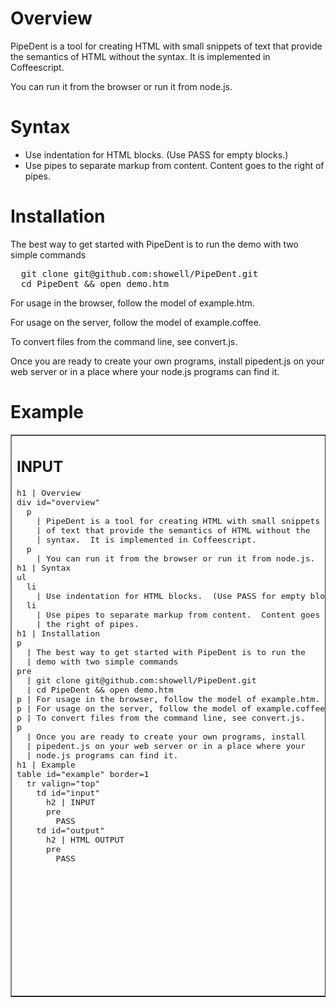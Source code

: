 <h1>Overview</h1>
<div id="overview">
  <p>
    PipeDent is a tool for creating HTML with small snippets
    of text that provide the semantics of HTML without the
    syntax.  It is implemented in Coffeescript.
  </p>
  <p>
    You can run it from the browser or run it from node.js.
  </p>
</div>
<h1>Syntax</h1>
<ul>
  <li>
    Use indentation for HTML blocks.  (Use PASS for empty blocks.)
  </li>
  <li>
    Use pipes to separate markup from content.  Content goes to
    the right of pipes.
  </li>
</ul>
<h1>Installation</h1>
<p>
  The best way to get started with PipeDent is to run the
  demo with two simple commands
</p>
<pre>
  git clone git@github.com:showell/PipeDent.git
  cd PipeDent && open demo.htm 
</pre>
<p>For usage in the browser, follow the model of example.htm.</p>
<p>For usage on the server, follow the model of example.coffee.</p>
<p>To convert files from the command line, see convert.js.</p>
<p>
  Once you are ready to create your own programs, install
  pipedent.js on your web server or in a place where your
  node.js programs can find it.
</p>
<h1>Example</h1>
<table id="example" border="1">
  <tr valign="top">
    <td id="input">
      <h2>INPUT</h2>
      <pre>h1 | Overview
div id="overview"
  p
    | PipeDent is a tool for creating HTML with small snippets
    | of text that provide the semantics of HTML without the
    | syntax.  It is implemented in Coffeescript.
  p
    | You can run it from the browser or run it from node.js.
h1 | Syntax
ul
  li
    | Use indentation for HTML blocks.  (Use PASS for empty blocks.)
  li
    | Use pipes to separate markup from content.  Content goes to
    | the right of pipes.
h1 | Installation
p
  | The best way to get started with PipeDent is to run the
  | demo with two simple commands
pre
  | git clone git@github.com:showell/PipeDent.git
  | cd PipeDent && open demo.htm 
p | For usage in the browser, follow the model of example.htm.
p | For usage on the server, follow the model of example.coffee.
p | To convert files from the command line, see convert.js.
p
  | Once you are ready to create your own programs, install
  | pipedent.js on your web server or in a place where your
  | node.js programs can find it.
h1 | Example
table id="example" border=1
  tr valign="top"
    td id="input"
      h2 | INPUT
      pre
        PASS
    td id="output"
      h2 | HTML OUTPUT
      pre
        PASS</pre>
    </td>
    <td id="output">
      <h2>HTML OUTPUT</h2>
      <pre>&lt;h1&gt;Overview&lt;/h1&gt;
&lt;div id="overview"&gt;
  &lt;p&gt;
    PipeDent is a tool for creating HTML with small snippets
    of text that provide the semantics of HTML without the
    syntax.  It is implemented in Coffeescript.
  &lt;/p&gt;
  &lt;p&gt;
    You can run it from the browser or run it from node.js.
  &lt;/p&gt;
&lt;/div&gt;
&lt;h1&gt;Syntax&lt;/h1&gt;
&lt;ul&gt;
  &lt;li&gt;
    Use indentation for HTML blocks.  (Use PASS for empty blocks.)
  &lt;/li&gt;
  &lt;li&gt;
    Use pipes to separate markup from content.  Content goes to
    the right of pipes.
  &lt;/li&gt;
&lt;/ul&gt;
&lt;h1&gt;Installation&lt;/h1&gt;
&lt;p&gt;
  The best way to get started with PipeDent is to run the
  demo with two simple commands
&lt;/p&gt;
&lt;pre&gt;
  git clone git@github.com:showell/PipeDent.git
  cd PipeDent &amp;&amp; open demo.htm 
&lt;/pre&gt;
&lt;p&gt;For usage in the browser, follow the model of example.htm.&lt;/p&gt;
&lt;p&gt;For usage on the server, follow the model of example.coffee.&lt;/p&gt;
&lt;p&gt;To convert files from the command line, see convert.js.&lt;/p&gt;
&lt;p&gt;
  Once you are ready to create your own programs, install
  pipedent.js on your web server or in a place where your
  node.js programs can find it.
&lt;/p&gt;
&lt;h1&gt;Example&lt;/h1&gt;
&lt;table id="example" border=1&gt;
  &lt;tr valign="top"&gt;
    &lt;td id="input"&gt;
      &lt;h2&gt;INPUT&lt;/h2&gt;
      &lt;pre&gt;
      &lt;/pre&gt;
    &lt;/td&gt;
    &lt;td id="output"&gt;
      &lt;h2&gt;HTML OUTPUT&lt;/h2&gt;
      &lt;pre&gt;
      &lt;/pre&gt;
    &lt;/td&gt;
  &lt;/tr&gt;
&lt;/table&gt;
</pre>
    </td>
  </tr>
</table>

